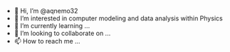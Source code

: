 - 👋 Hi, I’m @aqnemo32
- 👀 I’m interested in computer modeling and data analysis within Physics 
- 🌱 I’m currently learning ...
- 💞️ I’m looking to collaborate on ...
- 📫 How to reach me ...

<!---
aqnemo32/aqnemo32 is a ✨ special ✨ repository because its `README.md` (this file) appears on your GitHub profile.
You can click the Preview link to take a look at your changes.
--->
